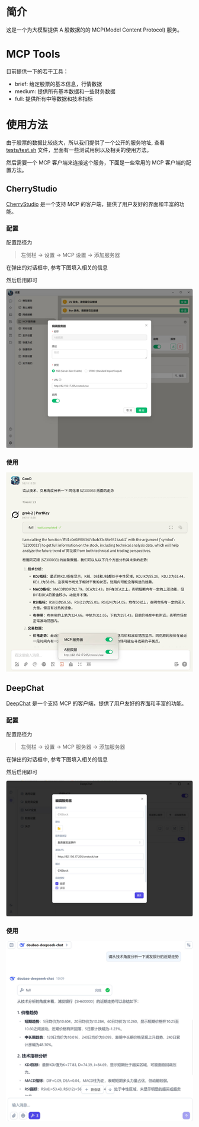 # 简介

这是一个为大模型提供 A 股数据的的 MCP(Model Content Protocol) 服务。

# MCP Tools

目前提供一下的若干工具：

- brief: 给定股票的基本信息，行情数据
- medium: 提供所有基本数据和一些财务数据
- full: 提供所有中等数据和技术指标

# 使用方法

由于股票的数据比较庞大，所以我们提供了一个公开的服务地址, 查看 [tests/test.sh](tests/test.sh) 文件，里面有一些测试用例以及相关的使用方法。

然后需要一个 MCP 客户端来连接这个服务，下面是一些常用的 MCP 客户端的配置方法。

## CherryStudio

[CherryStudio](https://github.com/CherryHQ/cherry-studio) 是一个支持 MCP 的客户端，提供了用户友好的界面和丰富的功能。

### 配置

配置路径为

> 左侧栏 -> 设置 -> MCP 设置 -> 添加服务器

在弹出的对话框中, 参考下图填入相关的信息

然后启用即可

![cherrystudio](docs/cherrystudio.jpg)

### 使用

![cherrystudio-use](docs/cherrystudio-use.jpg)

## DeepChat

[DeepChat](https://github.com/ThinkInAIXYZ/deepchat) 是一个支持 MCP 的客户端，提供了用户友好的界面和丰富的功能。

### 配置

配置路径为

> 左侧栏 -> 设置 -> MCP 服务器 -> 添加服务器

在弹出的对话框中, 参考下图填入相关的信息

然后启用即可

![deepchat](docs/deepchat.jpg)

### 使用

![](docs/deepchat-use.jpg)
